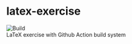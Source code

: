 # latex-exercise
![Build](https://github.com/sappho192/latex-exercise/workflows/CI/badge.svg)  
LaTeX exercise with Github Action build system
